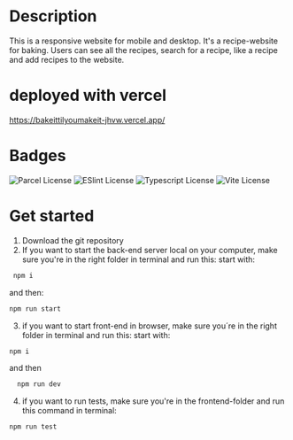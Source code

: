 
# Description
This is a responsive website for mobile and desktop.
It's a recipe-website for baking.
Users can see all the recipes, search for a recipe,
like a recipe and add recipes to the website.


# deployed with vercel
<https://bakeittilyoumakeit-jhvw.vercel.app/>


# Badges
![Parcel License](https://img.shields.io/badge/2.10.3-Parcel-green)
![ESlint License](https://img.shields.io/badge/8.53.0-ESlint-pink)
![Typescript License](https://img.shields.io/badge/4.9.5-Typescript-blue)
![Vite License](https://img.shields.io/badge/4.2.0-vitejs-white)

# Get started 

1. Download the git repository
2. If you want to start the back-end server local on your computer, make sure you're in the right folder in terminal and run this:
start with:
```bash
 npm i 
```
and then:
```bash 
npm run start
```
3. if you want to start front-end in browser, make sure you´re in the right folder in terminal and run this:
start with:
```bash
npm i
```
and then
```bash
  npm run dev
```
4. if you want to run tests, make sure you're in the frontend-folder and run this command in terminal:
```bash
npm run test
```
